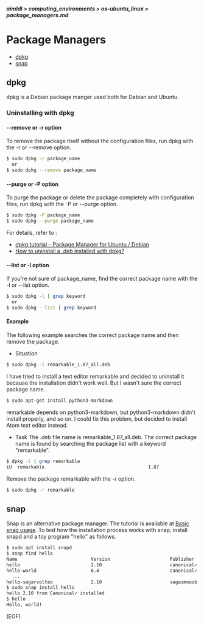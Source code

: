 ##### aimldl > computing_environments > os-ubuntu_linux > package_managers.md

# Package Managers
* [dpkg](#dpkg)
* [snap](#snap)

## dpkg <a name="dpkg"></a>
dpkg is a Debian package manger used both for Debian and Ubuntu.

### Uninstalling with dpkg
#### --remove or -r option
To remove the package itself without the configuration files, run dpkg with the -r or --remove option.
```bash
$ sudo dpkg -r package_name
  or
$ sudo dpkg --remove package_name
```

#### --purge or -P option
To purge the package or delete the package completely with configuration files, run dpkg with the -P or --purge option.
```bash
$ sudo dpkg -P package_name
$ sudo dpkg --purge package_name
```
For details, refer to :
* [dpkg tutorial – Package Manager for Ubuntu / Debian](https://linuxprograms.wordpress.com/tag/dpkg-remove/)
* [How to uninstall a .deb installed with dpkg?](https://unix.stackexchange.com/questions/195794/how-to-uninstall-a-deb-installed-with-dpkg)

#### --list or -l option
If you're not sure of package_name, find the correct package name with the -l or --list option.
```bash
$ sudo dpkg -l | grep keyword
  or
$ sudo dpkg --list | grep keyword
```

#### Example
The following example searches the correct package name and then remove the package.

* Situation
```bash
$ sudo dpkg -i remarkable_1.87_all.deb
```
I have tried to install a text editor remarkable and decided to uninstall it because the installation didn't work well. But I wasn't sure the correct package name.
```bash
$ sudo apt-get install python3-markdown
```
remarkable depends on python3-markdown, but python3-markdown didn't install properly, and so on. I could fix this problem, but decided to install Atom text editor instead.

* Task
The .deb file name is remarkable_1.87_all.deb. The correct package name is found by searching the package list with a keyword "remarkable".
```bash
$ dpkg -l | grep remarkable
iU  remarkable                                      1.87                                         all          A free fully featured markdown editor.
```
Remove the package remarkable with the -r option.
```bash
$ sudo dpkg -r remarkable
```

## snap <a name="snap"></a>
Snap is an alternative package manager. The tutorial is available at [Basic snap usage](https://tutorials.ubuntu.com/tutorial/basic-snap-usage#0). To test how the installation process works with snap, install snapd and a toy program "hello" as follows.
```bash
$ sudo apt install snapd
$ snap find hello
Name                           Version                      Publisher           Notes    Summary
hello                          2.10                         canonical✓          -        GNU Hello, the "hello world" snap
hello-world                    6.4                          canonical✓          -        The 'hello-world' of snaps
  ...
hello-sagarvolteo              2.10                         sagasmnoob          -        GNU Hello, the "hello world" snap
$ sudo snap install hello
hello 2.10 from Canonical✓ installed
$ hello
Hello, world!
```
(EOF)
